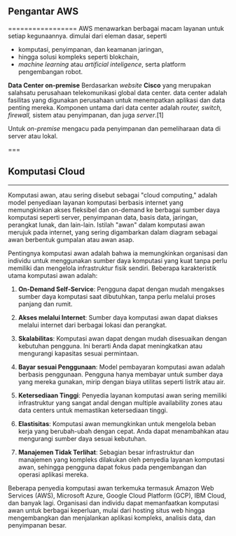 ## Pengantar AWS
=================
AWS menawarkan berbagai macam layanan untuk setiap kegunaannya. dimulai dari eleman dasar, seperti 
- komputasi, penyimpanan, dan keamanan jaringan, 
- hingga solusi kompleks seperti blokchain, 
- *machine learning* atau *artificial inteligence*, serta platform pengembangan robot.

__Data Center on-premise__
Berdasarkan _website_ **Cisco** yang merupakan salahsatu perusahaan telekomunikasi global data center. data center adalah fasilitas yang digunakan perusahaan untuk menempatkan aplikasi dan data penting mereka. Komponen untama dari data center adalah _router, switch, firewall,_ sistem atau penyimpanan, dan juga _server_.[1]

Untuk _on-premise_ mengacu pada penyimpanan dan pemeliharaan data di server atau lokal.

===
## Komputasi Cloud
---
Komputasi awan, atau sering disebut sebagai "cloud computing," adalah model penyediaan layanan komputasi berbasis internet yang memungkinkan akses fleksibel dan on-demand ke berbagai sumber daya komputasi seperti server, penyimpanan data, basis data, jaringan, perangkat lunak, dan lain-lain. Istilah "awan" dalam komputasi awan merujuk pada internet, yang sering digambarkan dalam diagram sebagai awan berbentuk gumpalan atau awan asap.

Pentingnya komputasi awan adalah bahwa ia memungkinkan organisasi dan individu untuk menggunakan sumber daya komputasi yang kuat tanpa perlu memiliki dan mengelola infrastruktur fisik sendiri. Beberapa karakteristik utama komputasi awan adalah:

1. **On-Demand Self-Service**: Pengguna dapat dengan mudah mengakses sumber daya komputasi saat dibutuhkan, tanpa perlu melalui proses panjang dan rumit.

2. **Akses melalui Internet**: Sumber daya komputasi awan dapat diakses melalui internet dari berbagai lokasi dan perangkat.

3. **Skalabilitas**: Komputasi awan dapat dengan mudah disesuaikan dengan kebutuhan pengguna. Ini berarti Anda dapat meningkatkan atau mengurangi kapasitas sesuai permintaan.

4. **Bayar sesuai Penggunaan**: Model pembayaran komputasi awan adalah berbasis penggunaan. Pengguna hanya membayar untuk sumber daya yang mereka gunakan, mirip dengan biaya utilitas seperti listrik atau air.

5. **Ketersediaan Tinggi**: Penyedia layanan komputasi awan sering memiliki infrastruktur yang sangat andal dengan multiple availability zones atau data centers untuk memastikan ketersediaan tinggi.

6. **Elastisitas**: Komputasi awan memungkinkan untuk mengelola beban kerja yang berubah-ubah dengan cepat. Anda dapat menambahkan atau mengurangi sumber daya sesuai kebutuhan.

7. **Manajemen Tidak Terlihat**: Sebagian besar infrastruktur dan manajemen yang kompleks dilakukan oleh penyedia layanan komputasi awan, sehingga pengguna dapat fokus pada pengembangan dan operasi aplikasi mereka.

Beberapa penyedia komputasi awan terkemuka termasuk Amazon Web Services (AWS), Microsoft Azure, Google Cloud Platform (GCP), IBM Cloud, dan banyak lagi. Organisasi dan individu dapat memanfaatkan komputasi awan untuk berbagai keperluan, mulai dari hosting situs web hingga mengembangkan dan menjalankan aplikasi kompleks, analisis data, dan penyimpanan besar.

